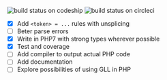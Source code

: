 ![build status on codeship](https://codeship.com/projects/40ae6ea0-cef1-0133-68e5-5ed74b30bb55/status?branch=master)
![build status on circleci](https://circleci.com/gh/khepin/partibus.svg?style=shield)

- [x] Add `<token> = ...` rules with unsplicing
- [ ] Beter parse errors
- [x] Write in PHP7 with strong types wherever possible
- [x] Test and coverage
- [ ] Add compiler to output actual PHP code
- [ ] Add documentation
- [ ] Explore possibilities of using GLL in PHP
